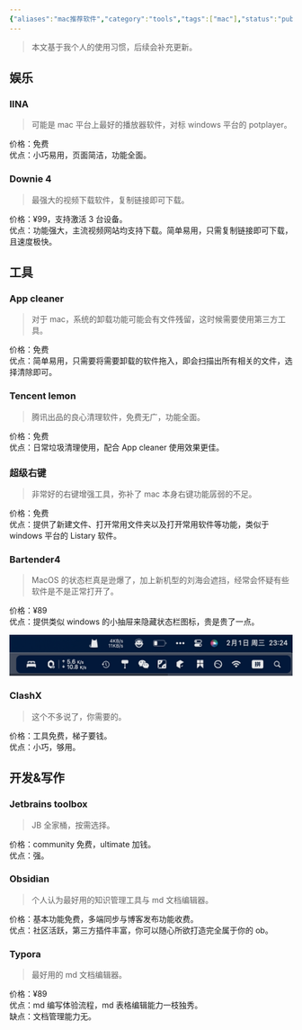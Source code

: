 ```yaml
---
{"aliases":"mac推荐软件","category":"tools","tags":["mac"],"status":"published","link":"NA","date created":"2023-01-07 Sat 22:47:07","date modified":"2024-02-21 Wed 19:59:54","dg-publish":true,"permalink":"/Blog/Share/mac推荐软件/","dgPassFrontmatter":true,"noteIcon":"1","created":"2023-01-07T22:47:07.000+08:00","updated":"2024-02-21T19:59:56.864+08:00"}
---
```



> 本文基于我个人的使用习惯，后续会补充更新。

## 娱乐

### IINA

> 可能是 mac 平台上最好的播放器软件，对标 windows 平台的 potplayer。

价格：免费  
优点：小巧易用，页面简洁，功能全面。

### Downie 4

> 最强大的视频下载软件，复制链接即可下载。

价格：¥99，支持激活 3 台设备。  
优点：功能强大，主流视频网站均支持下载。简单易用，只需复制链接即可下载，且速度极快。

## 工具

### App cleaner

> 对于 mac，系统的卸载功能可能会有文件残留，这时候需要使用第三方工具。

价格：免费  
优点：简单易用，只需要将需要卸载的软件拖入，即会扫描出所有相关的文件，选择清除即可。

### Tencent lemon

> 腾讯出品的良心清理软件，免费无广，功能全面。

价格：免费  
优点：日常垃圾清理使用，配合 App cleaner 使用效果更佳。

### 超级右键

> 非常好的右键增强工具，弥补了 mac 本身右键功能孱弱的不足。

价格：免费  
优点：提供了新建文件、打开常用文件夹以及打开常用软件等功能，类似于 windows 平台的 Listary 软件。

### Bartender4

> MacOS 的状态栏真是逊爆了，加上新机型的刘海会遮挡，经常会怀疑有些软件是不是正常打开了。

价格：¥89  
优点：提供类似 windows 的小抽屉来隐藏状态栏图标，贵是贵了一点。  

![image.png](https://github.com/Yunz93/PicRepo/raw/main/image/20230201232516.png)

### ClashX

> 这个不多说了，你需要的。

价格：工具免费，梯子要钱。  
优点：小巧，够用。

## 开发&写作

### Jetbrains toolbox

>JB 全家桶，按需选择。

价格：community 免费，ultimate 加钱。  
优点：强。

### Obsidian

> 个人认为最好用的知识管理工具与 md 文档编辑器。

价格：基本功能免费，多端同步与博客发布功能收费。  
优点：社区活跃，第三方插件丰富，你可以随心所欲打造完全属于你的 ob。

### Typora

> 最好用的 md 文档编辑器。

价格：¥89  
优点：md 编写体验流程，md 表格编辑能力一枝独秀。  
缺点：文档管理能力无。
